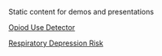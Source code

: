 Static content for demos and presentations

[Opiod Use Detector](opioid-use)

[Respiratory Depression Risk](respiratory-depression-risk)
